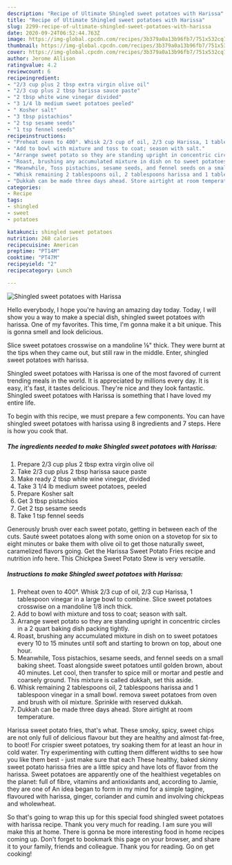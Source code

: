 ```yaml
---
description: "Recipe of Ultimate Shingled sweet potatoes with Harissa"
title: "Recipe of Ultimate Shingled sweet potatoes with Harissa"
slug: 2299-recipe-of-ultimate-shingled-sweet-potatoes-with-harissa
date: 2020-09-24T06:52:44.763Z
image: https://img-global.cpcdn.com/recipes/3b379a0a13b96fb7/751x532cq70/shingled-sweet-potatoes-with-harissa-recipe-main-photo.jpg
thumbnail: https://img-global.cpcdn.com/recipes/3b379a0a13b96fb7/751x532cq70/shingled-sweet-potatoes-with-harissa-recipe-main-photo.jpg
cover: https://img-global.cpcdn.com/recipes/3b379a0a13b96fb7/751x532cq70/shingled-sweet-potatoes-with-harissa-recipe-main-photo.jpg
author: Jerome Allison
ratingvalue: 4.2
reviewcount: 6
recipeingredient:
- "2/3 cup plus 2 tbsp extra virgin olive oil"
- "2/3 cup plus 2 tbsp harissa sauce paste"
- "2 tbsp white wine vinegar divided"
- "3 1/4 lb medium sweet potatoes peeled"
- " Kosher salt"
- "3 tbsp pistachios"
- "2 tsp sesame seeds"
- "1 tsp fennel seeds"
recipeinstructions:
- "Preheat oven to 400°. Whisk 2/3 cup of oil, 2/3 cup Harissa, 1 tablespoon vinegar in a large bowl to combine. Slice sweet potatoes crosswise on a mandoline 1/8 inch thick."
- "Add to bowl with mixture and toss to coat; season with salt."
- "Arrange sweet potato so they are standing upright in concentric circles in a 2 quart baking dish packing tightly."
- "Roast, brushing any accumulated mixture in dish on to sweet potatoes every 10 to 15 minutes until soft and starting to brown on top, about one hour."
- "Meanwhile, Toss pistachios, sesame seeds, and fennel seeds on a small baking sheet. Toast alongside sweet potatoes until golden brown, about 40 minutes. Let cool, then transfer to spice mill or mortar and pestle and coarsely ground. This mixture is called dukkah, set this aside."
- "Whisk remaining 2 tablespoons oil, 2 tablespoons harissa and 1 tablespoon vinegar in a small bowl. remova sweet potatoes from oven and brush with oil mixture. Sprinkle with reserved dukkah."
- "Dukkah can be made three days ahead. Store airtight at room temperature."
categories:
- Recipe
tags:
- shingled
- sweet
- potatoes

katakunci: shingled sweet potatoes 
nutrition: 268 calories
recipecuisine: American
preptime: "PT14M"
cooktime: "PT47M"
recipeyield: "2"
recipecategory: Lunch

---
```



![Shingled sweet potatoes with Harissa](https://img-global.cpcdn.com/recipes/3b379a0a13b96fb7/751x532cq70/shingled-sweet-potatoes-with-harissa-recipe-main-photo.jpg)

Hello everybody, I hope you're having an amazing day today. Today, I will show you a way to make a special dish, shingled sweet potatoes with harissa. One of my favorites. This time, I'm gonna make it a bit unique. This is gonna smell and look delicious.

Slice sweet potatoes crosswise on a mandoline ⅛&#34; thick. They were burnt at the tips when they came out, but still raw in the middle. Enter, shingled sweet potatoes with harissa.

Shingled sweet potatoes with Harissa is one of the most favored of current trending meals in the world. It is appreciated by millions every day. It is easy, it's fast, it tastes delicious. They're nice and they look fantastic. Shingled sweet potatoes with Harissa is something that I have loved my entire life.


To begin with this recipe, we must prepare a few components. You can have shingled sweet potatoes with harissa using 8 ingredients and 7 steps. Here is how you cook that.

<!--inarticleads1-->

##### The ingredients needed to make Shingled sweet potatoes with Harissa:

1. Prepare 2/3 cup plus 2 tbsp extra virgin olive oil
1. Take 2/3 cup plus 2 tbsp harissa sauce paste
1. Make ready 2 tbsp white wine vinegar, divided
1. Take 3 1/4 lb medium sweet potatoes, peeled
1. Prepare  Kosher salt
1. Get 3 tbsp pistachios
1. Get 2 tsp sesame seeds
1. Take 1 tsp fennel seeds


Generously brush over each sweet potato, getting in between each of the cuts. Sauté sweet potatoes along with some onion on a stovetop for six to eight minutes or bake them with olive oil to get those naturally sweet, caramelized flavors going. Get the Harissa Sweet Potato Fries recipe and nutrition info here. This Chickpea Sweet Potato Stew is very versatile. 

<!--inarticleads2-->

##### Instructions to make Shingled sweet potatoes with Harissa:

1. Preheat oven to 400°. Whisk 2/3 cup of oil, 2/3 cup Harissa, 1 tablespoon vinegar in a large bowl to combine. Slice sweet potatoes crosswise on a mandoline 1/8 inch thick.
1. Add to bowl with mixture and toss to coat; season with salt.
1. Arrange sweet potato so they are standing upright in concentric circles in a 2 quart baking dish packing tightly.
1. Roast, brushing any accumulated mixture in dish on to sweet potatoes every 10 to 15 minutes until soft and starting to brown on top, about one hour.
1. Meanwhile, Toss pistachios, sesame seeds, and fennel seeds on a small baking sheet. Toast alongside sweet potatoes until golden brown, about 40 minutes. Let cool, then transfer to spice mill or mortar and pestle and coarsely ground. This mixture is called dukkah, set this aside.
1. Whisk remaining 2 tablespoons oil, 2 tablespoons harissa and 1 tablespoon vinegar in a small bowl. remova sweet potatoes from oven and brush with oil mixture. Sprinkle with reserved dukkah.
1. Dukkah can be made three days ahead. Store airtight at room temperature.


Harissa sweet potato fries, that&#39;s what. These smoky, spicy, sweet chips are not only full of delicious flavour but they are healthy and almost fat-free, to boot! For crispier sweet potatoes, try soaking them for at least an hour in cold water. Try experimenting with cutting them different widths to see how you like them best - just make sure that each These healthy, baked skinny sweet potato harissa fries are a little spicy and have lots of flavor from the harissa. Sweet potatoes are apparently one of the healthiest vegetables on the planet: full of fibre, vitamins and antioxidants and, according to Jamie, they are one of An idea began to form in my mind for a simple tagine, flavoured with harissa, ginger, coriander and cumin and involving chickpeas and wholewheat. 

So that's going to wrap this up for this special food shingled sweet potatoes with harissa recipe. Thank you very much for reading. I am sure you will make this at home. There is gonna be more interesting food in home recipes coming up. Don't forget to bookmark this page on your browser, and share it to your family, friends and colleague. Thank you for reading. Go on get cooking!
